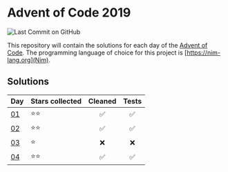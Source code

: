# Advent of Code 2019

![Last Commit on GitHub](https://img.shields.io/github/last-commit/gillesmag/advent-of-code-2019.svg)

This repository will contain the solutions for each day of the [Advent of Code](https://adventofcode.com/).
The programming language of choice for this project is [https://nim-lang.org](Nim).

## Solutions

| Day  | Stars collected | Cleaned            | Tests              |
|------|-----------------|:------------------:|:------------------:|
| [01] | :star::star:    | :white_check_mark: | :white_check_mark: |
| [02] | :star::star:    | :white_check_mark: | :white_check_mark: |
| [03] | :star:          | :x:                | :x:                |
| [04] | :star::star:    | :white_check_mark: | :white_check_mark: |


[01]: day01/solution01.nim
[02]: day02/solution02.nim
[03]: day03/solution03.nim
[04]: day04/solution04.nim
